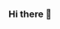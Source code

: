 ### Hi there 👋

<!--
**Mad-Mushroom/Mad-Mushroom** is a ✨ _special_ ✨ repository because its `README.md` (this file) appears on your GitHub profile.

